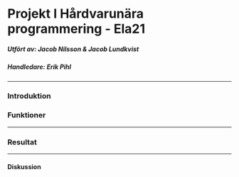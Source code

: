 # Projekt I Hårdvarunära programmering - Ela21

##### Utfört av: Jacob Nilsson & Jacob Lundkvist
##### Handledare: Erik  Pihl
*****

### Introduktion


### Funktioner

****

### Resultat

****

#### Diskussion

